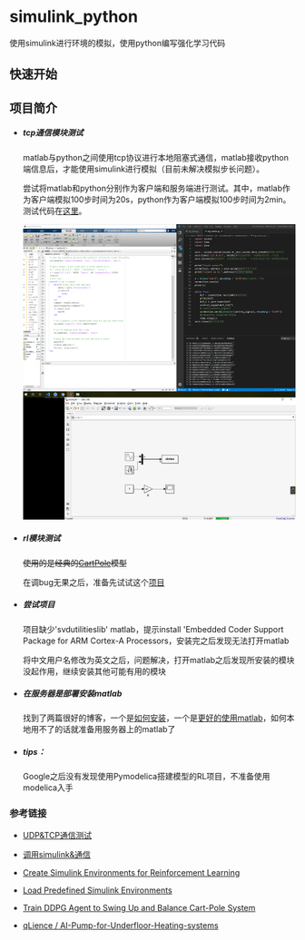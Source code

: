 # simulink_python

使用simulink进行环境的模拟，使用python编写强化学习代码

## 快速开始

## 项目简介

* ##### tcp通信模块测试

  matlab与python之间使用tcp协议进行本地阻塞式通信，matlab接收python端信息后，才能使用simulink进行模拟（目前未解决模拟步长问题）。

  尝试将matlab和python分别作为客户端和服务端进行测试。其中，matlab作为客户端模拟100步时间为20s，python作为客户端模拟100步时间为2min。测试代码在[这里](./tcp_connection_attempt)。

  ![image](./assets/demo.png)

* ##### rl模块测试

  ~~使用的是经典的[CartPole](./some_simulink_model/rlCartPoleSimscapeModel.slx)模型~~

  在调bug无果之后，准备先试试这个[项目](https://github.com/qLience/AI-Pump-for-Underfloor-Heating-systems) 

* ##### 尝试项目

  项目缺少'svdutilitieslib' matlab，提示install 'Embedded Coder Support Package for ARM Cortex-A Processors，安装完之后发现无法打开matlab

  将中文用户名修改为英文之后，问题解决，打开matlab之后发现所安装的模块没起作用，继续安装其他可能有用的模块

* ##### 在服务器是部署安装matlab

  找到了两篇很好的博客，一个是[如何安装](<https://blog.csdn.net/u011387593/article/details/84883474>)，一个是[更好的使用matlab](<https://www.cnblogs.com/yinxiangnan-charles/p/5625463.html>)，如何本地用不了的话就准备用服务器上的matlab了

* ##### tips：

  Google之后没有发现使用Pymodelica搭建模型的RL项目，不准备使用modelica入手

### 参考链接

* [UDP&TCP通信测试](<https://blog.csdn.net/tiancai13579/article/details/53039437?locationNum=5&fps=1>)
* [调用simulink&通信](<https://github.com/sherrysherryli/simulink-python-communication>)
* [Create Simulink Environments for Reinforcement Learning](<https://www.mathworks.com/help/reinforcement-learning/ug/create-simulink-environments-for-reinforcement-learning.html>)
* [Load Predefined Simulink Environments](<https://www.mathworks.com/help/reinforcement-learning/ug/create-predefined-simulink-environments.html>)
* [Train DDPG Agent to Swing Up and Balance Cart-Pole System](<https://www.mathworks.com/help/reinforcement-learning/ug/train-ddpg-agent-to-swing-up-and-balance-cart-pole-system.html>)

*  [qLience / AI-Pump-for-Underfloor-Heating-systems](https://github.com/qLience/AI-Pump-for-Underfloor-Heating-systems)